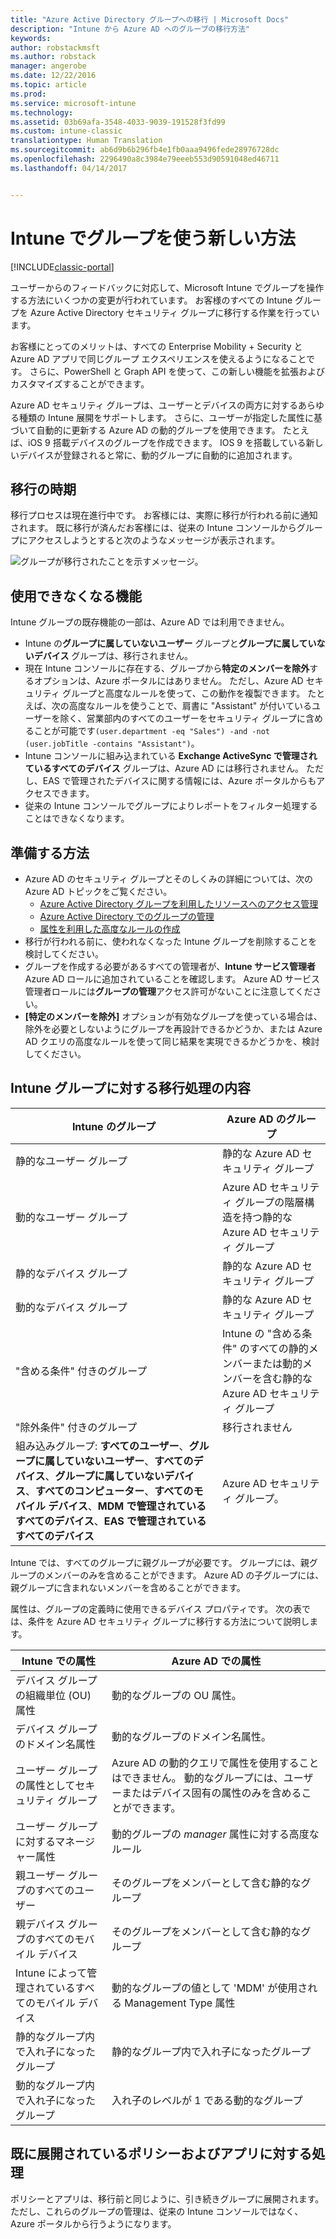 ```yaml
---
title: "Azure Active Directory グループへの移行 | Microsoft Docs"
description: "Intune から Azure AD へのグループの移行方法"
keywords: 
author: robstackmsft
ms.author: robstack
manager: angerobe
ms.date: 12/22/2016
ms.topic: article
ms.prod: 
ms.service: microsoft-intune
ms.technology: 
ms.assetid: 03b69afa-3548-4033-9039-191528f3fd99
ms.custom: intune-classic
translationtype: Human Translation
ms.sourcegitcommit: ab6d9b6b296fb4e1fb0aaa9496fede28976728dc
ms.openlocfilehash: 2296490a8c3984e79eeeb553d90591048ed46711
ms.lasthandoff: 04/14/2017


---
```


# <a name="a-new-way-of-using-groups-in-intune"></a>Intune でグループを使う新しい方法

[!INCLUDE[classic-portal](../includes/classic-portal.md)]

ユーザーからのフィードバックに対応して、Microsoft Intune でグループを操作する方法にいくつかの変更が行われています。
お客様のすべての Intune グループを Azure Active Directory セキュリティ グループに移行する作業を行っています。

お客様にとってのメリットは、すべての Enterprise Mobility + Security と Azure AD アプリで同じグループ エクスペリエンスを使えるようになることです。 さらに、PowerShell と Graph API を使って、この新しい機能を拡張およびカスタマイズすることができます。

Azure AD セキュリティ グループは、ユーザーとデバイスの両方に対するあらゆる種類の Intune 展開をサポートします。 さらに、ユーザーが指定した属性に基づいて自動的に更新する Azure AD の動的グループを使用できます。 たとえば、iOS 9 搭載デバイスのグループを作成できます。 IOS 9 を搭載している新しいデバイスが登録されると常に、動的グループに自動的に追加されます。

## <a name="when-is-this-happening"></a>移行の時期

移行プロセスは現在進行中です。 お客様には、実際に移行が行われる前に通知されます。
既に移行が済んだお客様には、従来の Intune コンソールからグループにアクセスしようとすると次のようなメッセージが表示されます。

![グループが移行されたことを示すメッセージ。](http://i.imgur.com/72KRaXj.png)

## <a name="what-wont-be-available"></a>使用できなくなる機能

Intune グループの既存機能の一部は、Azure AD では利用できません。

- Intune の**グループに属していないユーザー** グループと**グループに属していないデバイス** グループは、移行されません。
- 現在 Intune コンソールに存在する、グループから**特定のメンバーを除外**するオプションは、Azure ポータルにはありません。 ただし、Azure AD セキュリティ グループと高度なルールを使って、この動作を複製できます。 たとえば、次の高度なルールを使うことで、肩書に "Assistant" が付いているユーザーを除く、営業部内のすべてのユーザーをセキュリティ グループに含めることが可能です`(user.department -eq "Sales") -and -not (user.jobTitle -contains "Assistant")`。
- Intune コンソールに組み込まれている **Exchange ActiveSync で管理されているすべてのデバイス** グループは、Azure AD には移行されません。 ただし、EAS で管理されたデバイスに関する情報には、Azure ポータルからもアクセスできます。
- 従来の Intune コンソールでグループによりレポートをフィルター処理することはできなくなります。
<!--- - Custom group targeting of notification rules will not be available. ROB I took this out as I couldn't replicate the behavior. --->

## <a name="how-to-get-ready"></a>準備する方法

- Azure AD のセキュリティ グループとそのしくみの詳細については、次の Azure AD トピックをご覧ください。
    -  [Azure Active Directory グループを利用したリソースへのアクセス管理](https://azure.microsoft.com/documentation/articles/active-directory-manage-groups/)
    -  [Azure Active Directory でのグループの管理](https://azure.microsoft.com/documentation/articles/active-directory-accessmanagement-manage-groups/)
    -  [属性を利用した高度なルールの作成](https://azure.microsoft.com/documentation/articles/active-directory-accessmanagement-groups-with-advanced-rules/)
- 移行が行われる前に、使われなくなった Intune グループを削除することを検討してください。
-  グループを作成する必要があるすべての管理者が、**Intune サービス管理者** Azure AD ロールに追加されていることを確認します。 Azure AD サービス管理者ロールには**グループの管理**アクセス許可がないことに注意してください。
-  **[特定のメンバーを除外]** オプションが有効なグループを使っている場合は、除外を必要としないようにグループを再設計できるかどうか、または Azure AD クエリの高度なルールを使って同じ結果を実現できるかどうかを、検討してください。


## <a name="what-happens-to-intune-groups"></a>Intune グループに対する移行処理の内容

| Intune のグループ|Azure AD のグループ|
|-----------------------------------------------------------------------|-------------------------------------------------------------|
|静的なユーザー グループ|静的な Azure AD セキュリティ グループ|
|動的なユーザー グループ|Azure AD セキュリティ グループの階層構造を持つ静的な Azure AD セキュリティ グループ|
|静的なデバイス グループ|静的な Azure AD セキュリティ グループ|
|動的なデバイス グループ|静的な Azure AD セキュリティ グループ|
|"含める条件" 付きのグループ|Intune の "含める条件" のすべての静的メンバーまたは動的メンバーを含む静的な Azure AD セキュリティ グループ|
|"除外条件" 付きのグループ|移行されません|
|組み込みグループ: **すべてのユーザー**、**グループに属していないユーザー**、**すべてのデバイス**、**グループに属していないデバイス**、**すべてのコンピューター**、**すべてのモバイル デバイス**、**MDM で管理されているすべてのデバイス**、**EAS で管理されているすべてのデバイス**|Azure AD セキュリティ グループ。|

Intune では、すべてのグループに親グループが必要です。 グループには、親グループのメンバーのみを含めることができます。 Azure AD の子グループには、親グループに含まれないメンバーを含めることができます。

属性は、グループの定義時に使用できるデバイス プロパティです。 次の表では、条件を Azure AD セキュリティ グループに移行する方法について説明します。

| Intune での属性|Azure AD での属性|
|-----------------------------------------------------------------------|-------------------------------------------------------------|
|デバイス グループの組織単位 (OU) 属性|動的なグループの OU 属性。|
|デバイス グループのドメイン名属性|動的なグループのドメイン名属性。|
|ユーザー グループの属性としてセキュリティ グループ|Azure AD の動的クエリで属性を使用することはできません。 動的なグループには、ユーザーまたはデバイス固有の属性のみを含めることができます。|
|ユーザー グループに対するマネージャー属性|動的グループの *manager* 属性に対する高度なルール|
|親ユーザー グループのすべてのユーザー|そのグループをメンバーとして含む静的なグループ|
|親デバイス グループのすべてのモバイル デバイス|そのグループをメンバーとして含む静的なグループ|
|Intune によって管理されているすべてのモバイル デバイス|動的なグループの値として 'MDM' が使用される Management Type 属性|
|静的なグループ内で入れ子になったグループ |静的なグループ内で入れ子になったグループ|
|動的なグループ内で入れ子になったグループ|入れ子のレベルが 1 である動的なグループ|

## <a name="what-happens-to-policies-and-apps-youve-already-deployed"></a>既に展開されているポリシーおよびアプリに対する処理

ポリシーとアプリは、移行前と同じように、引き続きグループに展開されます。 ただし、これらのグループの管理は、従来の Intune コンソールではなく、Azure ポータルから行うようになります。
 

